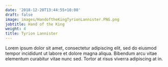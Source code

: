 ```yaml
---
date: '2018-12-20T13:44:55+10:00'
draft: false
image: images/HandoftheKingTyrionLannister.PNG.png
jobtitle: Hand of the King
weight: 4
title: Tyrion Lannister
---
```


Lorem ipsum dolor sit amet, consectetur adipiscing elit, sed do eiusmod tempor incididunt ut labore et dolore magna aliqua. Bibendum arcu vitae elementum curabitur vitae nunc sed. Tortor at risus viverra adipiscing at in.
